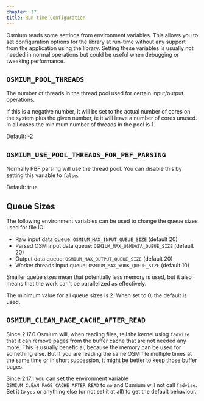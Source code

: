 ```yaml
---
chapter: 17
title: Run-time Configuration
---
```


Osmium reads some settings from environment variables. This allows you to set
configuration options for the library at run-time without any support from the
application using the library. Setting these variables is usually not needed
in normal operations but could be useful when debugging or tweaking
performance.

## `OSMIUM_POOL_THREADS`

The number of threads in the thread pool used for certain input/output
operations.

If this is a negative number, it will be set to the actual number of cores on
the system plus the given number, ie it will leave a number of cores unused. In
all cases the minimum number of threads in the pool is 1.

Default: -2

## `OSMIUM_USE_POOL_THREADS_FOR_PBF_PARSING`

Normally PBF parsing will use the thread pool. You can disable this by setting
this variable to `false`.

Default: true

## Queue Sizes

The following environment variables can be used to change the queue sizes used
for file IO:

* Raw input data queue: `OSMIUM_MAX_INPUT_QUEUE_SIZE` (default 20)
* Parsed OSM input data queue: `OSMIUM_MAX_OSMDATA_QUEUE_SIZE` (default 20)
* Output data queue: `OSMIUM_MAX_OUTPUT_QUEUE_SIZE` (default 20)
* Worker threads input queue: `OSMIUM_MAX_WORK_QUEUE_SIZE` (default 10)

Smaller queue sizes mean that potentially less memory is used, but it also
means that the work can't be parallelized as effectively.

The minimum value for all queue sizes is 2. When set to 0, the default is
used.

## `OSMIUM_CLEAN_PAGE_CACHE_AFTER_READ`

Since 2.17.0 Osmium will, when reading files, tell the kernel using `fadvise`
that it can remove pages from the buffer cache that are not needed any more.
This is usually beneficial, because the memory can be used for something else.
But if you are reading the same OSM file multiple times at the same time or in
short succession, it might be better to keep those buffer pages.

Since 2.17.1 you can set the environment variable
`OSMIUM_CLEAN_PAGE_CACHE_AFTER_READ` to `no` and Osmium will not call
`fadvise`. Set it to `yes` or anything else (or not set it at all) to get the
default behaviour.

